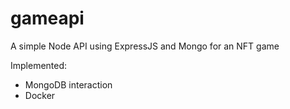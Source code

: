 # gameapi
A simple Node API using ExpressJS and Mongo for an NFT game

Implemented:
- MongoDB interaction
- Docker
